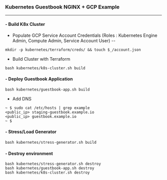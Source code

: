 ### Kubernetes Guestbook NGINX + GCP Example
---
#### - Build K8x Cluster

* Populate GCP Service Account Credentials (Roles : Kubernetes Engine Admin, Compute Admin, Service Account User) --

```
mkdir -p kubernetes/terraform/creds/ && touch $_/account.json
```

* Build Cluster with Terraform

```
bash kubernetes/k8s-cluster.sh build
```

#### - Deploy Guestbook Application

```
bash kubernetes/guestbook-app.sh build
```

* Add DNS

```
~ $ sudo cat /etc/hosts | grep example
<public_ip> staging-guestbook.example.io
<public_ip> guestbook.example.io
~ $
```

#### - Stress/Load Generator
```
bash kubernetes/stress-generator.sh build
```

#### - Destroy environment

```
bash kubernetes/stress-generator.sh destroy
bash kubernetes/guestbook-app.sh destroy
bash kubernetes/k8s-cluster.sh destroy
```
